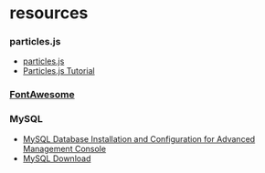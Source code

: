 # resources

### particles.js
- [particles.js](https://vincentgarreau.com/particles.js/)
- [Particles.js Tutorial](https://www.youtube.com/watch?v=0jQQCxuPF8k)

### [FontAwesome](https://fontawesome.com/)

### MySQL
- [MySQL Database Installation and Configuration for Advanced Management Console](https://docs.oracle.com/javacomponents/advanced-management-console-2/install-guide/mysql-database-installation-and-configuration-advanced-management-console.htm#JSAMI116)
- [MySQL Download](https://dev.mysql.com/downloads/mysql/)
